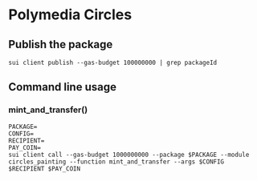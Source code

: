 # Polymedia Circles

## Publish the package
```
sui client publish --gas-budget 100000000 | grep packageId
```

## Command line usage

### mint_and_transfer()
```
PACKAGE=
CONFIG=
RECIPIENT=
PAY_COIN=
sui client call --gas-budget 1000000000 --package $PACKAGE --module circles_painting --function mint_and_transfer --args $CONFIG $RECIPIENT $PAY_COIN
```